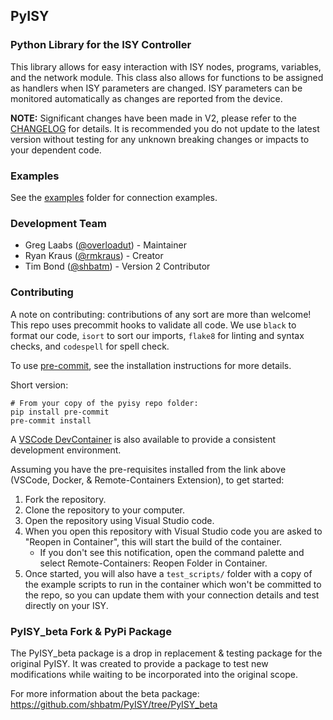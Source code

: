 ## PyISY

### Python Library for the ISY Controller

This library allows for easy interaction with ISY nodes, programs, variables, and the network module. This class also allows for functions to be
assigned as handlers when ISY parameters are changed. ISY parameters can be
monitored automatically as changes are reported from the device.

**NOTE:** Significant changes have been made in V2, please refer to the [CHANGELOG](CHANGELOG.md) for details. It is recommended you do not update to the latest version without testing for any unknown breaking changes or impacts to your dependent code.

### Examples

See the [examples](examples/) folder for connection examples.

### Development Team

- Greg Laabs ([@overloadut]) - Maintainer
- Ryan Kraus ([@rmkraus]) - Creator
- Tim Bond ([@shbatm]) - Version 2 Contributor

### Contributing

A note on contributing: contributions of any sort are more than welcome! This repo uses precommit hooks to validate all code. We use `black` to format our code, `isort` to sort our imports, `flake8` for linting and syntax checks, and `codespell` for spell check.

To use [pre-commit](https://pre-commit.com/#installation), see the installation instructions for more details.

Short version:

```shell
# From your copy of the pyisy repo folder:
pip install pre-commit
pre-commit install
```

A [VSCode DevContainer](https://code.visualstudio.com/docs/remote/containers#_getting-started) is also available to provide a consistent development environment.

Assuming you have the pre-requisites installed from the link above (VSCode, Docker, & Remote-Containers Extension), to get started:

1. Fork the repository.
2. Clone the repository to your computer.
3. Open the repository using Visual Studio code.
4. When you open this repository with Visual Studio code you are asked to "Reopen in Container", this will start the build of the container.
   - If you don't see this notification, open the command palette and select Remote-Containers: Reopen Folder in Container.
5. Once started, you will also have a `test_scripts/` folder with a copy of the example scripts to run in the container which won't be committed to the repo, so you can update them with your connection details and test directly on your ISY.

[@overloadut]: https://github.com/overloadut
[@rmkraus]: https://github.com/rmkraus
[@shbatm]: https://github.com/shbatm

### PyISY_beta Fork & PyPi Package

The PyISY_beta package is a drop in replacement & testing package for the original PyISY. It was created to provide a package to test new modifications while waiting to be incorporated into the original scope.

For more information about the beta package: https://github.com/shbatm/PyISY/tree/PyISY_beta
